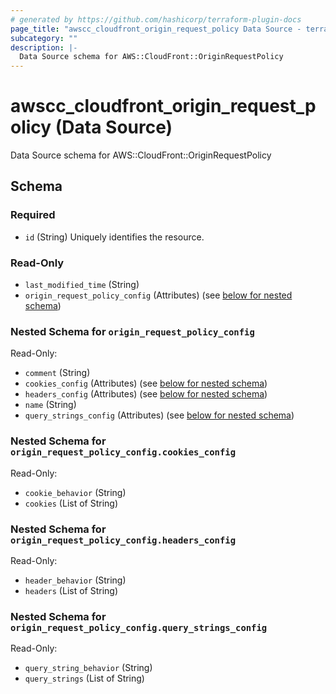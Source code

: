 ```yaml
---
# generated by https://github.com/hashicorp/terraform-plugin-docs
page_title: "awscc_cloudfront_origin_request_policy Data Source - terraform-provider-awscc"
subcategory: ""
description: |-
  Data Source schema for AWS::CloudFront::OriginRequestPolicy
---
```


# awscc_cloudfront_origin_request_policy (Data Source)

Data Source schema for AWS::CloudFront::OriginRequestPolicy



<!-- schema generated by tfplugindocs -->
## Schema

### Required

- `id` (String) Uniquely identifies the resource.

### Read-Only

- `last_modified_time` (String)
- `origin_request_policy_config` (Attributes) (see [below for nested schema](#nestedatt--origin_request_policy_config))

<a id="nestedatt--origin_request_policy_config"></a>
### Nested Schema for `origin_request_policy_config`

Read-Only:

- `comment` (String)
- `cookies_config` (Attributes) (see [below for nested schema](#nestedatt--origin_request_policy_config--cookies_config))
- `headers_config` (Attributes) (see [below for nested schema](#nestedatt--origin_request_policy_config--headers_config))
- `name` (String)
- `query_strings_config` (Attributes) (see [below for nested schema](#nestedatt--origin_request_policy_config--query_strings_config))

<a id="nestedatt--origin_request_policy_config--cookies_config"></a>
### Nested Schema for `origin_request_policy_config.cookies_config`

Read-Only:

- `cookie_behavior` (String)
- `cookies` (List of String)


<a id="nestedatt--origin_request_policy_config--headers_config"></a>
### Nested Schema for `origin_request_policy_config.headers_config`

Read-Only:

- `header_behavior` (String)
- `headers` (List of String)


<a id="nestedatt--origin_request_policy_config--query_strings_config"></a>
### Nested Schema for `origin_request_policy_config.query_strings_config`

Read-Only:

- `query_string_behavior` (String)
- `query_strings` (List of String)

